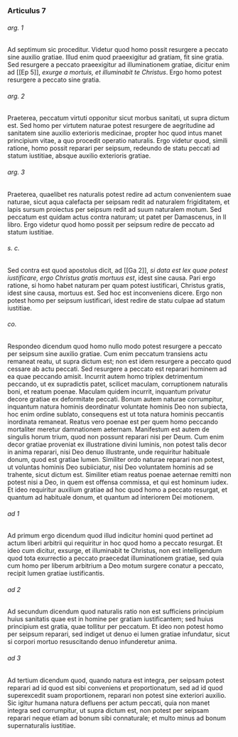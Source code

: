 ### Articulus 7

###### arg. 1
Ad septimum sic proceditur. Videtur quod homo possit resurgere a peccato sine auxilio gratiae. Illud enim quod praeexigitur ad gratiam, fit sine gratia. Sed resurgere a peccato praeexigitur ad illuminationem gratiae, dicitur enim ad [[Ep 5]], *exurge a mortuis, et illuminabit te Christus*. Ergo homo potest resurgere a peccato sine gratia.

###### arg. 2
Praeterea, peccatum virtuti opponitur sicut morbus sanitati, ut supra dictum est. Sed homo per virtutem naturae potest resurgere de aegritudine ad sanitatem sine auxilio exterioris medicinae, propter hoc quod intus manet principium vitae, a quo procedit operatio naturalis. Ergo videtur quod, simili ratione, homo possit reparari per seipsum, redeundo de statu peccati ad statum iustitiae, absque auxilio exterioris gratiae.

###### arg. 3
Praeterea, quaelibet res naturalis potest redire ad actum convenientem suae naturae, sicut aqua calefacta per seipsam redit ad naturalem frigiditatem, et lapis sursum proiectus per seipsum redit ad suum naturalem motum. Sed peccatum est quidam actus contra naturam; ut patet per Damascenus, in II libro. Ergo videtur quod homo possit per seipsum redire de peccato ad statum iustitiae.

###### s. c.
Sed contra est quod apostolus dicit, ad [[Ga 2]], *si data est lex quae potest iustificare, ergo Christus gratis mortuus est*, idest sine causa. Pari ergo ratione, si homo habet naturam per quam potest iustificari, Christus gratis, idest sine causa, mortuus est. Sed hoc est inconveniens dicere. Ergo non potest homo per seipsum iustificari, idest redire de statu culpae ad statum iustitiae.

###### co.
Respondeo dicendum quod homo nullo modo potest resurgere a peccato per seipsum sine auxilio gratiae. Cum enim peccatum transiens actu remaneat reatu, ut supra dictum est; non est idem resurgere a peccato quod cessare ab actu peccati. Sed resurgere a peccato est reparari hominem ad ea quae peccando amisit. Incurrit autem homo triplex detrimentum peccando, ut ex supradictis patet, scilicet maculam, corruptionem naturalis boni, et reatum poenae. Maculam quidem incurrit, inquantum privatur decore gratiae ex deformitate peccati. Bonum autem naturae corrumpitur, inquantum natura hominis deordinatur voluntate hominis Deo non subiecta, hoc enim ordine sublato, consequens est ut tota natura hominis peccantis inordinata remaneat. Reatus vero poenae est per quem homo peccando mortaliter meretur damnationem aeternam. Manifestum est autem de singulis horum trium, quod non possunt reparari nisi per Deum. Cum enim decor gratiae proveniat ex illustratione divini luminis, non potest talis decor in anima reparari, nisi Deo denuo illustrante, unde requiritur habituale donum, quod est gratiae lumen. Similiter ordo naturae reparari non potest, ut voluntas hominis Deo subiiciatur, nisi Deo voluntatem hominis ad se trahente, sicut dictum est. Similiter etiam reatus poenae aeternae remitti non potest nisi a Deo, in quem est offensa commissa, et qui est hominum iudex. Et ideo requiritur auxilium gratiae ad hoc quod homo a peccato resurgat, et quantum ad habituale donum, et quantum ad interiorem Dei motionem.

###### ad 1
Ad primum ergo dicendum quod illud indicitur homini quod pertinet ad actum liberi arbitrii qui requiritur in hoc quod homo a peccato resurgat. Et ideo cum dicitur, exsurge, et illuminabit te Christus, non est intelligendum quod tota exurrectio a peccato praecedat illuminationem gratiae, sed quia cum homo per liberum arbitrium a Deo motum surgere conatur a peccato, recipit lumen gratiae iustificantis.

###### ad 2
Ad secundum dicendum quod naturalis ratio non est sufficiens principium huius sanitatis quae est in homine per gratiam iustificantem; sed huius principium est gratia, quae tollitur per peccatum. Et ideo non potest homo per seipsum reparari, sed indiget ut denuo ei lumen gratiae infundatur, sicut si corpori mortuo resuscitando denuo infunderetur anima.

###### ad 3
Ad tertium dicendum quod, quando natura est integra, per seipsam potest reparari ad id quod est sibi conveniens et proportionatum, sed ad id quod superexcedit suam proportionem, reparari non potest sine exteriori auxilio. Sic igitur humana natura defluens per actum peccati, quia non manet integra sed corrumpitur, ut supra dictum est, non potest per seipsam reparari neque etiam ad bonum sibi connaturale; et multo minus ad bonum supernaturalis iustitiae.

